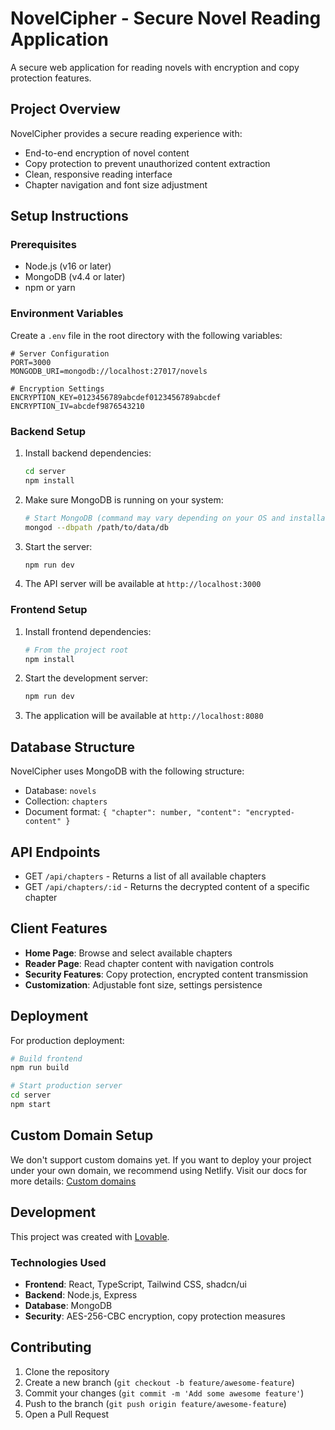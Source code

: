 
# NovelCipher - Secure Novel Reading Application

A secure web application for reading novels with encryption and copy protection features.

## Project Overview

NovelCipher provides a secure reading experience with:
- End-to-end encryption of novel content
- Copy protection to prevent unauthorized content extraction
- Clean, responsive reading interface
- Chapter navigation and font size adjustment

## Setup Instructions

### Prerequisites

- Node.js (v16 or later)
- MongoDB (v4.4 or later)
- npm or yarn

### Environment Variables

Create a `.env` file in the root directory with the following variables:

```
# Server Configuration
PORT=3000
MONGODB_URI=mongodb://localhost:27017/novels

# Encryption Settings
ENCRYPTION_KEY=0123456789abcdef0123456789abcdef
ENCRYPTION_IV=abcdef9876543210
```

### Backend Setup

1. Install backend dependencies:
   ```sh
   cd server
   npm install
   ```

2. Make sure MongoDB is running on your system:
   ```sh
   # Start MongoDB (command may vary depending on your OS and installation method)
   mongod --dbpath /path/to/data/db
   ```

3. Start the server:
   ```sh
   npm run dev
   ```

4. The API server will be available at `http://localhost:3000`

### Frontend Setup

1. Install frontend dependencies:
   ```sh
   # From the project root
   npm install
   ```

2. Start the development server:
   ```sh
   npm run dev
   ```

3. The application will be available at `http://localhost:8080`

## Database Structure

NovelCipher uses MongoDB with the following structure:
- Database: `novels`
- Collection: `chapters`
- Document format: `{ "chapter": number, "content": "encrypted-content" }`

## API Endpoints

- GET `/api/chapters` - Returns a list of all available chapters
- GET `/api/chapters/:id` - Returns the decrypted content of a specific chapter

## Client Features

- **Home Page**: Browse and select available chapters
- **Reader Page**: Read chapter content with navigation controls
- **Security Features**: Copy protection, encrypted content transmission
- **Customization**: Adjustable font size, settings persistence

## Deployment

For production deployment:

```sh
# Build frontend
npm run build

# Start production server
cd server
npm start
```

## Custom Domain Setup

We don't support custom domains yet. If you want to deploy your project under your own domain, we recommend using Netlify. Visit our docs for more details: [Custom domains](https://docs.lovable.dev/tips-tricks/custom-domain/)

## Development

This project was created with [Lovable](https://lovable.dev/projects/cae12dac-c3e8-46d2-b625-30575afc526d).

### Technologies Used

- **Frontend**: React, TypeScript, Tailwind CSS, shadcn/ui
- **Backend**: Node.js, Express
- **Database**: MongoDB
- **Security**: AES-256-CBC encryption, copy protection measures

## Contributing

1. Clone the repository
2. Create a new branch (`git checkout -b feature/awesome-feature`)
3. Commit your changes (`git commit -m 'Add some awesome feature'`)
4. Push to the branch (`git push origin feature/awesome-feature`)
5. Open a Pull Request
